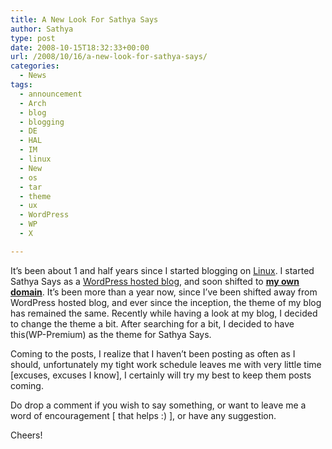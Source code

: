```yaml
---
title: A New Look For Sathya Says
author: Sathya
type: post
date: 2008-10-15T18:32:33+00:00
url: /2008/10/16/a-new-look-for-sathya-says/
categories:
  - News
tags:
  - announcement
  - Arch
  - blog
  - blogging
  - DE
  - HAL
  - IM
  - linux
  - New
  - os
  - tar
  - theme
  - ux
  - WordPress
  - WP
  - X

---
```

It&#8217;s been about 1 and half years since I started blogging on [Linux][1]. I started Sathya Says as a [WordPress hosted blog][2], and soon shifted to [**my own domain**][3]. It&#8217;s been more than a year now, since I&#8217;ve been shifted away from WordPress hosted blog, and ever since the inception, the theme of my blog has remained the same. Recently while having a look at my blog, I decided to change the theme a bit. After searching for a bit, I decided to have this(WP-Premium) as the theme for Sathya Says.

Coming to the posts, I realize that I haven&#8217;t been posting as often as I should, unfortunately my tight work schedule leaves me with very little time [excuses, excuses I know], I certainly will try my best to keep them posts coming.

Do drop a comment if you wish to say something, or want to leave me a word of encouragement [ that helps :) ], or have any suggestion.

Cheers!

 [1]: http://sathyasays.com/tag/linux
 [2]: http://sathyasays.com
 [3]: http://www.webhostingsearch.com/domain-search.php